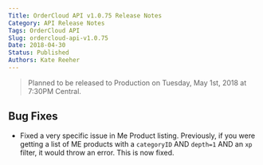 ```yaml
---
Title: OrderCloud API v1.0.75 Release Notes
Category: API Release Notes
Tags: OrderCloud API
Slug: ordercloud-api-v1.0.75
Date: 2018-04-30
Status: Published
Authors: Kate Reeher
---
```


> Planned to be released to Production on Tuesday, May 1st, 2018 at 7:30PM Central.

## Bug Fixes

- Fixed a very specific issue in Me Product listing. Previously, if you were getting a list of ME products with a `categoryID` AND `depth=1` AND an `xp` filter, it would throw an error. This is now fixed.
